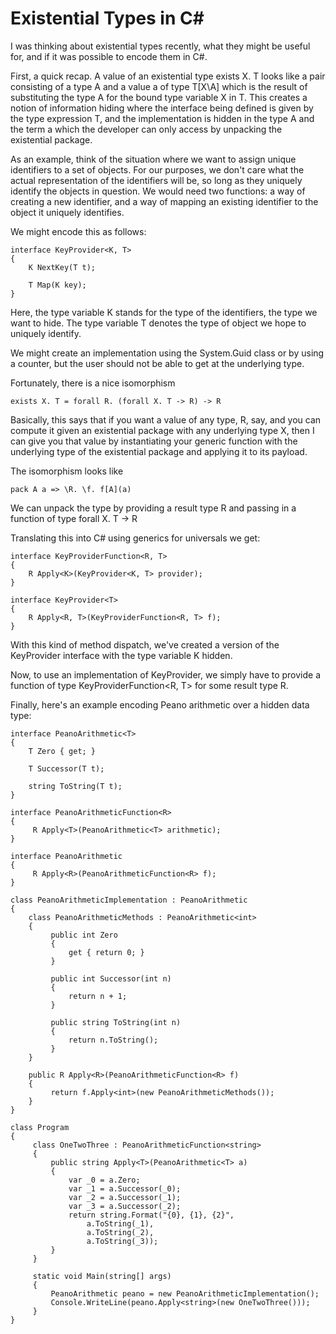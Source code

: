 # Existential Types in C\#

I was thinking about existential types recently, what they might be useful for, and if it was possible to encode them in C#.

First, a quick recap. A value of an existential type exists X. T looks like a pair consisting of a type A and a value a of type T[X\A] which is the result of substituting the type A for the bound type variable X in T. This creates a notion of information hiding where the interface being defined is given by the type expression T, and the implementation is hidden in the type A and the term a which the developer can only access by unpacking the existential package.

As an example, think of the situation where we want to assign unique identifiers to a set of objects. For our purposes, we don't care what the actual representation of the identifiers will be, so long as they uniquely identify the objects in question. We would need two functions: a way of creating a new identifier, and a way of mapping an existing identifier to the object it uniquely identifies.

We might encode this as follows:

    interface KeyProvider<K, T> 
    {
        K NextKey(T t);

        T Map(K key);
    }

Here, the type variable K stands for the type of the identifiers, the type we want to hide. The type variable T denotes the type of object we hope to uniquely identify.

We might create an implementation using the System.Guid class or by using a counter, but the user should not be able to get at the underlying type.

Fortunately, there is a nice isomorphism

    exists X. T = forall R. (forall X. T -> R) -> R 

Basically, this says that if you want a value of any type, R, say, and you can compute it given an existential package with any underlying type X, then I can give you that value by instantiating your generic function with the underlying type of the existential package and applying it to its payload.

The isomorphism looks like

    pack A a => \R. \f. f[A](a)

We can unpack the type by providing a result type R and passing in a function of type forall X. T -> R

Translating this into C# using generics for universals we get:

    interface KeyProviderFunction<R, T>
    {
        R Apply<K>(KeyProvider<K, T> provider);
    }

    interface KeyProvider<T>
    {
        R Apply<R, T>(KeyProviderFunction<R, T> f);
    }

With this kind of method dispatch, we've created a version of the KeyProvider interface with the type variable K hidden.

Now, to use an implementation of KeyProvider<T>, we simply have to provide a function of type KeyProviderFunction<R, T> for some result type R.

Finally, here's an example encoding Peano arithmetic over a hidden data type:

    interface PeanoArithmetic<T>
    {
        T Zero { get; }
    
        T Successor(T t);
 
        string ToString(T t);
    }
 
    interface PeanoArithmeticFunction<R>
    {
         R Apply<T>(PeanoArithmetic<T> arithmetic);
    }
     
    interface PeanoArithmetic
    {
         R Apply<R>(PeanoArithmeticFunction<R> f);
    }
     
    class PeanoArithmeticImplementation : PeanoArithmetic
    {
        class PeanoArithmeticMethods : PeanoArithmetic<int>
        {
             public int Zero
             {
                 get { return 0; }
             }
     
             public int Successor(int n)
             {
                 return n + 1;
             }
     
             public string ToString(int n)
             {
                 return n.ToString();
             }
        }
 
        public R Apply<R>(PeanoArithmeticFunction<R> f)
        {
             return f.Apply<int>(new PeanoArithmeticMethods());
        }
    }
 
    class Program
    {
         class OneTwoThree : PeanoArithmeticFunction<string>
         {
             public string Apply<T>(PeanoArithmetic<T> a)
             {
                 var _0 = a.Zero;
                 var _1 = a.Successor(_0);
                 var _2 = a.Successor(_1);
                 var _3 = a.Successor(_2);
                 return string.Format("{0}, {1}, {2}",
                     a.ToString(_1),
                     a.ToString(_2),
                     a.ToString(_3));
             }
         }
 
         static void Main(string[] args)
         {
             PeanoArithmetic peano = new PeanoArithmeticImplementation();
             Console.WriteLine(peano.Apply<string>(new OneTwoThree()));
         }
    }